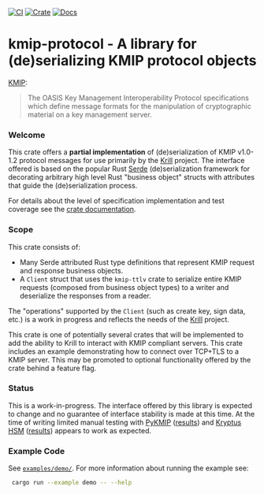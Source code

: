 [![CI](https://github.com/NLnetLabs/kmip-protocol/actions/workflows/ci.yml/badge.svg?branch=main)](https://github.com/NLnetLabs/kmip-protocol/actions/workflows/ci.yml)
[![Crate](https://img.shields.io/crates/v/kmip-protocol)](crates.io/crates/kmip-protocol)
[![Docs](https://img.shields.io/docsrs/kmip-protocol)](https://docs.rs/kmip-protocol/)

# kmip-protocol - A library for (de)serializing KMIP protocol objects

[KMIP](https://docs.oasis-open.org/kmip/spec/v1.0/kmip-spec-1.0.html):
> The OASIS Key Management Interoperability Protocol specifications which define message formats for the manipulation
> of cryptographic material on a key management server.

### Welcome

This crate offers a **partial implementation** of (de)serialization of KMIP v1.0-1.2 protocol messages for use
primarily by the [Krill](https://nlnetlabs.nl/projects/rpki/krill/) project. The interface offered is based on the
popular Rust [Serde](https://serde.rs/) (de)serialization framework for decorating arbitrary high level Rust "business 
object" structs with attributes that guide the (de)serialization process.

For details about the level of specification implementation and test coverage see the [crate documentation](https://docs.rs/kmip-protocol/).

### Scope

This crate consists of:
  - Many Serde attributed Rust type definitions that represent KMIP request and response business objects.
  - A `Client` struct that uses the `kmip-ttlv` crate to serialize entire KMIP requests (composed from business object
    types) to a writer and deserialize the responses from a reader.

The "operations" supported by the `Client` (such as create key, sign data, etc.) is a work in progress and reflects
the needs of the [Krill](https://nlnetlabs.nl/projects/rpki/krill/) project.

This crate is one of potentially several crates that will be implemented to add the ability to Krill to interact with
KMIP compliant servers. This crate includes an example demonstrating how to connect over TCP+TLS to a KMIP server. This
may be promoted to optional functionality offered by the crate behind a feature flag.

### Status

This is a work-in-progress. The interface offered by this library is expected to change and no guarantee of interface
stability is made at this time. At the time of writing limited manual testing with [PyKMIP](https://pykmip.readthedocs.io/)
([results](https://github.com/NLnetLabs/kmip-protocol/issues/14)) and [Kryptus HSM](https://kryptus.com/en/cloud-hsm/)
([results](https://github.com/NLnetLabs/kmip-protocol/issues/15)) appears to work as expected.

### Example Code

See [`examples/demo/`](examples/demo/). For more information about running the example see:

```bash
 cargo run --example demo -- --help
```
